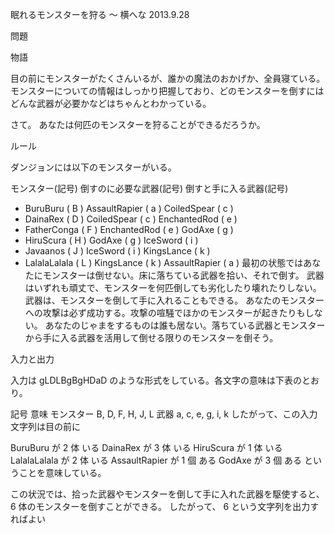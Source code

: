眠れるモンスターを狩る 〜 横へな 2013.9.28

問題

物語

目の前にモンスターがたくさんいるが、誰かの魔法のおかげか、全員寝ている。
モンスターについての情報はしっかり把握しており、どのモンスターを倒すにはどんな武器が必要かなどはちゃんとわかっている。

さて。
あなたは何匹のモンスターを狩ることができるだろうか。

ルール

ダンジョンには以下のモンスターがいる。

モンスター(記号)      倒すのに必要な武器(記号)    倒すと手に入る武器(記号)
 - BuruBuru      ( B )   AssaultRapier   ( a )       CoiledSpear   ( c )
 - DainaRex      ( D )   CoiledSpear     ( c )       EnchantedRod  ( e )
 - FatherConga   ( F )   EnchantedRod    ( e )       GodAxe        ( g )
 - HiruScura     ( H )   GodAxe          ( g )       IceSword      ( i )
 - Javaanos      ( J )   IceSword        ( i )       KingsLance    ( k )
 - LalalaLalala  ( L )   KingsLance      ( k )       AssaultRapier ( a )
最初の状態ではあなたにモンスターは倒せない。床に落ちている武器を拾い、それで倒す。 
武器はいずれも頑丈で、モンスターを何匹倒しても劣化したり壊れたりしない。 
武器は、モンスターを倒して手に入れることもできる。 
あなたのモンスターへの攻撃は必ず成功する。攻撃の喧騒でほかのモンスターが起きたりもしない。 
あなたのじゃまをするものは誰も居ない。落ちている武器とモンスターから手に入る武器を活用して倒せる限りのモンスターを倒そう。

入力と出力

入力は 
gLDLBgBgHDaD 
のような形式をしている。各文字の意味は下表のとおり。

記号  意味
モンスター  B, D, F, H, J, L
武器  a, c, e, g, i, k
したがって、この入力文字列は目の前に

BuruBuru        が 2 体 いる
DainaRex        が 3 体 いる
HiruScura       が 1 体 いる
LalalaLalala    が 2 体 いる
AssaultRapier   が 1 個 ある
GodAxe          が 3 個 ある
ということを意味している。

この状況では、拾った武器やモンスターを倒して手に入れた武器を駆使すると、 6 体のモンスターを倒すことができる。 
したがって、 6 という文字列を出力すればよい
